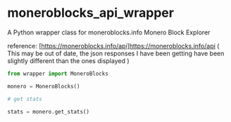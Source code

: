 # moneroblocks_api_wrapper
A Python wrapper class for moneroblocks.info Monero Block Explorer

reference: [https://moneroblocks.info/api]https://moneroblocks.info/api
( This may be out of date, the json responses I have been getting have been slightly different than the ones displayed )

```python
from wrapper import MoneroBlocks

monero = MoneroBlocks()

# get stats

stats = monero.get_stats()

```


